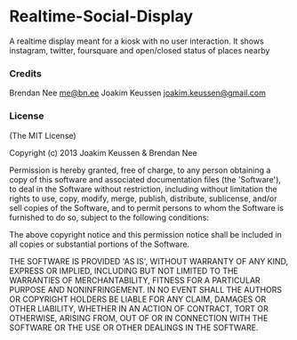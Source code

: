 Realtime-Social-Display
=========

A realtime display meant for a kiosk with no user interaction.  It shows instagram, twitter, foursquare and open/closed status of places nearby

### Credits ###

Brendan Nee me@bn.ee
Joakim Keussen joakim.keussen@gmail.com

### License ###

(The MIT License)

Copyright (c) 2013 Joakim Keussen & Brendan Nee

Permission is hereby granted, free of charge, to any person obtaining a copy of this software and associated documentation files (the 'Software'), to deal in the Software without restriction, including without limitation the rights to use, copy, modify, merge, publish, distribute, sublicense, and/or sell copies of the Software, and to permit persons to whom the Software is furnished to do so, subject to the following conditions:

The above copyright notice and this permission notice shall be included in all copies or substantial portions of the Software.

THE SOFTWARE IS PROVIDED 'AS IS', WITHOUT WARRANTY OF ANY KIND, EXPRESS OR IMPLIED, INCLUDING BUT NOT LIMITED TO THE WARRANTIES OF MERCHANTABILITY, FITNESS FOR A PARTICULAR PURPOSE AND NONINFRINGEMENT. IN NO EVENT SHALL THE AUTHORS OR COPYRIGHT HOLDERS BE LIABLE FOR ANY CLAIM, DAMAGES OR OTHER LIABILITY, WHETHER IN AN ACTION OF CONTRACT, TORT OR OTHERWISE, ARISING FROM, OUT OF OR IN CONNECTION WITH THE SOFTWARE OR THE USE OR OTHER DEALINGS IN THE SOFTWARE.